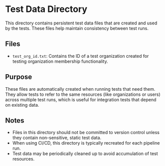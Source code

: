 # Test Data Directory

This directory contains persistent test data files that are created and used by the tests. These files help maintain consistency between test runs.

## Files

- `test_org_id.txt`: Contains the ID of a test organization created for testing organization membership functionality.

## Purpose

These files are automatically created when running tests that need them. They allow tests to refer to the same resources (like organizations or users) across multiple test runs, which is useful for integration tests that depend on existing data.

## Notes

- Files in this directory should not be committed to version control unless they contain non-sensitive, static test data.
- When using CI/CD, this directory is typically recreated for each pipeline run.
- Test data may be periodically cleaned up to avoid accumulation of test resources. 